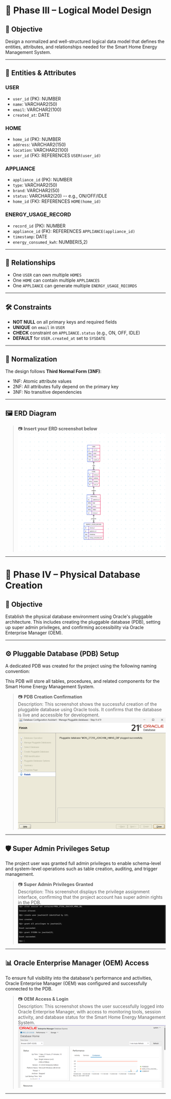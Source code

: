 # 📘 Phase III – Logical Model Design

## 🧩 Objective

Design a normalized and well-structured logical data model that defines the entities, attributes, and relationships needed for the Smart Home Energy Management System.

---

## 🔧 Entities & Attributes

### USER
- `user_id` (PK): NUMBER  
- `name`: VARCHAR2(50)  
- `email`: VARCHAR2(100)  
- `created_at`: DATE  

### HOME
- `home_id` (PK): NUMBER  
- `address`: VARCHAR2(150)  
- `location`: VARCHAR2(100)  
- `user_id` (FK): REFERENCES `USER(user_id)`  

### APPLIANCE
- `appliance_id` (PK): NUMBER  
- `type`: VARCHAR2(50)  
- `brand`: VARCHAR2(50)  
- `status`: VARCHAR2(20) -- e.g., ON/OFF/IDLE  
- `home_id` (FK): REFERENCES `HOME(home_id)`  

### ENERGY_USAGE_RECORD
- `record_id` (PK): NUMBER  
- `appliance_id` (FK): REFERENCES `APPLIANCE(appliance_id)`  
- `timestamp`: DATE  
- `energy_consumed_kwh`: NUMBER(5,2)  

---

## 🔗 Relationships

- One `USER` can own multiple `HOMES`
- One `HOME` can contain multiple `APPLIANCES`
- One `APPLIANCE` can generate multiple `ENERGY_USAGE_RECORDS`

---

## 🛠️ Constraints

- **NOT NULL** on all primary keys and required fields  
- **UNIQUE** on `email` in `USER`  
- **CHECK** constraint on `APPLIANCE.status` (e.g., ON, OFF, IDLE)  
- **DEFAULT** for `USER.created_at` set to `SYSDATE`  

---

## 🧮 Normalization

The design follows **Third Normal Form (3NF)**:
- 1NF: Atomic attribute values  
- 2NF: All attributes fully depend on the primary key  
- 3NF: No transitive dependencies  

---

## 🖼️ ERD Diagram

> 📷 **Insert your ERD screenshot below**  
> ![ERD Diagram](./screenshots/erd.png)

---
# 💾 Phase IV – Physical Database Creation

## 🧩 Objective

Establish the physical database environment using Oracle's pluggable architecture. This includes creating the pluggable database (PDB), setting up super admin privileges, and confirming accessibility via Oracle Enterprise Manager (OEM).

---

## ⚙️ Pluggable Database (PDB) Setup

A dedicated PDB was created for the project using the following naming convention:


This PDB will store all tables, procedures, and related components for the Smart Home Energy Management System.

> 📷 **PDB Creation Confirmation**  
> Description: This screenshot shows the successful creation of the pluggable database using Oracle tools. It confirms that the database is live and accessible for development.  
> ![PDB Creation](./screenshots/pdb.png)

---

## 🛡️ Super Admin Privileges Setup

The project user was granted full admin privileges to enable schema-level and system-level operations such as table creation, auditing, and trigger management.

> 📷 **Super Admin Privileges Granted**  
> Description: This screenshot displays the privilege assignment interface, confirming that the project account has super admin rights in the PDB.  
> ![Admin Privileges](./screenshots/privilege.png)

---

## 📊 Oracle Enterprise Manager (OEM) Access

To ensure full visibility into the database's performance and activities, Oracle Enterprise Manager (OEM) was configured and successfully connected to the PDB.

> 📷 **OEM Access & Login**  
> Description: This screenshot shows the user successfully logged into Oracle Enterprise Manager, with access to monitoring tools, session activity, and database status for the Smart Home Energy Management System.  
> ![OEM Access](./screenshots/oem.png)

---


